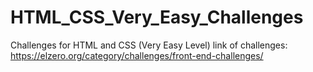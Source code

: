 # HTML_CSS_Very_Easy_Challenges
Challenges for HTML and CSS (Very Easy Level)
link of challenges: https://elzero.org/category/challenges/front-end-challenges/
